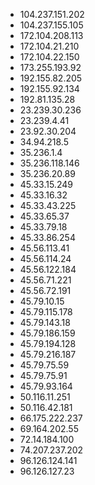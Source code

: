 * 104.237.151.202
* 104.237.155.105
* 172.104.208.113
* 172.104.21.210
* 172.104.22.150
* 173.255.193.92
* 192.155.82.205
* 192.155.92.134
* 192.81.135.28
* 23.239.30.236
* 23.239.4.41
* 23.92.30.204
* 34.94.218.5
* 35.236.1.4
* 35.236.118.146
* 35.236.20.89
* 45.33.15.249
* 45.33.16.32
* 45.33.43.225
* 45.33.65.37
* 45.33.79.18
* 45.33.86.254
* 45.56.113.41
* 45.56.114.24
* 45.56.122.184
* 45.56.71.221
* 45.56.72.191
* 45.79.10.15
* 45.79.115.178
* 45.79.143.18
* 45.79.186.159
* 45.79.194.128
* 45.79.216.187
* 45.79.75.59
* 45.79.75.91
* 45.79.93.164
* 50.116.11.251
* 50.116.42.181
* 66.175.222.237
* 69.164.202.55
* 72.14.184.100
* 74.207.237.202
* 96.126.124.141
* 96.126.127.23